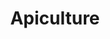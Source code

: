 ---
title: Apiculture
layout: definition
brief: The science and art of raising boney bees.
see_also: 
  - title: Honey
    file: honey 
---